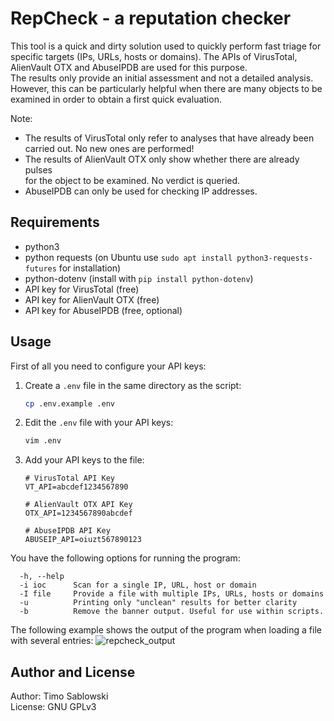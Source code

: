# RepCheck - a reputation checker
This tool is a quick and dirty solution used to quickly perform fast triage for specific targets (IPs, URLs, hosts or domains). The APIs of VirusTotal, AlienVault OTX and AbuseIPDB are used for this purpose.  
The results only provide an initial assessment and not a detailed analysis. However, this can be particularly helpful when there are many objects to be examined in order to obtain a first quick evaluation.

Note:
- The results of VirusTotal only refer to analyses that have already been  
  carried out. No new ones are performed!
- The results of AlienVault OTX only show whether there are already pulses  
  for the object to be examined. No verdict is queried.
- AbuseIPDB can only be used for checking IP addresses.

## Requirements
- python3
- python requests
  (on Ubuntu use `sudo apt install python3-requests-futures` for installation)
- python-dotenv (install with `pip install python-dotenv`)
- API key for VirusTotal (free)
- API key for AlienVault OTX (free)
- API key for AbuseIPDB (free, optional)

## Usage
First of all you need to configure your API keys:
1. Create a `.env` file in the same directory as the script:
   ```bash
   cp .env.example .env
   ```

2. Edit the `.env` file with your API keys:
   ```bash
   vim .env
   ```

3. Add your API keys to the file:
   ```
   # VirusTotal API Key
   VT_API=abcdef1234567890

   # AlienVault OTX API Key
   OTX_API=1234567890abcdef

   # AbuseIPDB API Key
   ABUSEIP_API=oiuzt567890123
   ```

You have the following options for running the program:
```
  -h, --help
  -i ioc      Scan for a single IP, URL, host or domain
  -I file     Provide a file with multiple IPs, URLs, hosts or domains
  -u          Printing only "unclean" results for better clarity
  -b          Remove the banner output. Useful for use within scripts.
```

The following example shows the output of the program when loading a file with several entries:
![repcheck_output](/images/output.png)


## Author and License
Author: Timo Sablowski  
License: GNU GPLv3
